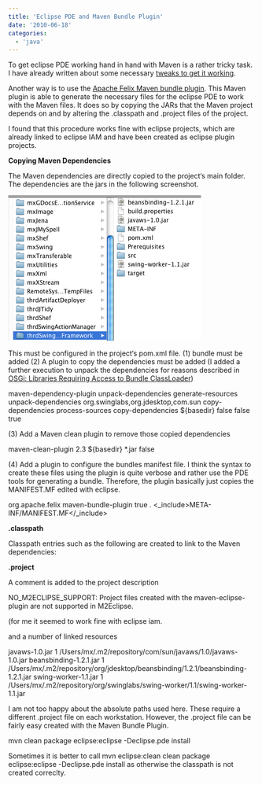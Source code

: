 ```yaml
---
title: 'Eclipse PDE and Maven Bundle Plugin'
date: '2010-06-18'
categories:
  - 'java'
---
```


To get eclipse PDE working hand in hand with Maven is a rather tricky task. I have already written about some necessary [tweaks to get it working](http://nexnet.wordpress.com/2010/06/05/loading-resources-in-class-package-for-pde-using-eclipse-iam/).

Another way is to use the [Apache Felix Maven bundle plugin](http://felix.apache.org/site/apache-felix-maven-bundle-plugin-bnd.html). This Maven plugin is able to generate the necessary files for the eclipse PDE to work with the Maven files. It does so by copying the JARs that the Maven project depends on and by altering the .classpath and .project files of the project.

I found that this procedure works fine with eclipse projects, which are already linked to eclipse IAM and have been created as eclipse plugin projects.

**Copying Maven Dependencies**

The Maven dependencies are directly copied to the project‘s main folder. The dependencies are the jars in the following screenshot.

![bildschirmfoto2010-06-19um10-49-191.png](images/bildschirmfoto2010-06-19um10-49-191.png)

This must be configured in the project‘s pom.xml file. (1) <packaging>bundle</packaging> must be added (2) A plugin to copy the dependencies must be added (I added a further execution to unpack the dependencies for reasons described in [OSGi: Libraries Requiring Access to Bundle ClassLoader](http://nexnet.wordpress.com/2010/06/06/osgi-libraries-requiring-access-to-bundle-classloader/))

<plugin> <artifactId>maven-dependency-plugin</artifactId> <executions> <execution> <id>unpack-dependencies</id> <phase>generate-resources</phase> <goals> <goal>unpack-dependencies</goal> </goals> <configuration> <includeGroupIds>org.swinglabs,org.jdesktop,com.sun</includeGroupIds> </configuration> </execution> <execution> <id>copy-dependencies</id> <phase>process-sources</phase> <goals> <goal>copy-dependencies</goal> </goals> <configuration> <outputDirectory>${basedir}</outputDirectory> <overWriteReleases>false</overWriteReleases> <overWriteSnapshots>false</overWriteSnapshots> <overWriteIfNewer>true</overWriteIfNewer> </configuration> </execution> </executions> </plugin>

(3) Add a Maven clean plugin to remove those copied dependencies

<plugin> <artifactId>maven-clean-plugin</artifactId> <version>2.3</version> <configuration> <filesets> <fileset> <directory>${basedir}</directory> <includes> <include>\*.jar</include> </includes> <followSymlinks>false</followSymlinks> </fileset> </filesets> </configuration> </plugin>

(4) Add a plugin to configure the bundles manifest file. I think the syntax to create these files using the plugin is quite verbose and rather use the PDE tools for generating a bundle. Therefore, the plugin basically just copies the MANIFEST.MF edited with eclipse.

<plugin> <groupId>org.apache.felix</groupId> <artifactId>maven-bundle-plugin</artifactId> <extensions>true</extensions> <configuration> <instructions> <Bundle-ClassPath>.</Bundle-ClassPath> <\_include>META-INF/MANIFEST.MF</\_include> </instructions> </configuration> </plugin>

**.classpath**

Classpath entries such as the following are created to link to the Maven dependencies:

<classpathentry kind="lib" path="beansbinding-1.2.1.jar"/> <classpathentry kind="lib" path="javaws-1.0.jar"/> <classpathentry kind="lib" path="swing-worker-1.1.jar" sourcepath="/Users/mx/.m2/repository/org/swinglabs/swing-worker/1.1/swing-worker-1.1-sources.jar"> <attributes> <attribute value="jar:file:/Users/mx/.m2/repository/org/swinglabs/swing-worker/1.1/swing-worker-1.1-javadoc.jar!/" name="javadoc\_location"/> </attributes> </classpathentry>

**.project**

A comment is added to the project description

<comment>NO_M2ECLIPSE_SUPPORT: Project files created with the maven-eclipse-plugin are not supported in M2Eclipse.</comment>

(for me it seemed to work fine with eclipse iam.

and a number of linked resources

<linkedResources> <link> <name>javaws-1.0.jar</name> <type>1</type> <location>/Users/mx/.m2/repository/com/sun/javaws/1.0/javaws-1.0.jar</location> </link> <link> <name>beansbinding-1.2.1.jar</name> <type>1</type> <location>/Users/mx/.m2/repository/org/jdesktop/beansbinding/1.2.1/beansbinding-1.2.1.jar</location> </link> <link> <name>swing-worker-1.1.jar</name> <type>1</type> <location>/Users/mx/.m2/repository/org/swinglabs/swing-worker/1.1/swing-worker-1.1.jar</location> </link> </linkedResources>

I am not too happy about the absolute paths used here. These require a different .project file on each workstation. However, the .project file can be fairly easy created with the Maven Bundle Plugin.

mvn clean package eclipse:eclipse -Declipse.pde install

Sometimes it is better to call mvn eclipse:clean clean package eclipse:eclipse -Declipse.pde install as otherwise the classpath is not created correclty.
